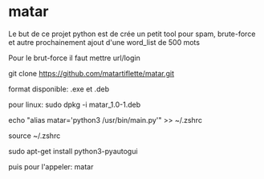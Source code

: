 # matar
Le but de ce projet python est de crée un petit tool pour spam, brute-force et autre prochainement
ajout d'une word_list de 500 mots

Pour le brut-force il faut mettre url/login

git clone https://github.com/matartiflette/matar.git


format disponible: .exe et .deb

pour linux:
sudo dpkg -i matar_1.0-1.deb

echo "alias matar='python3 /usr/bin/main.py'" >> ~/.zshrc


source ~/.zshrc


sudo apt-get install python3-pyautogui


puis pour l'appeler: matar
